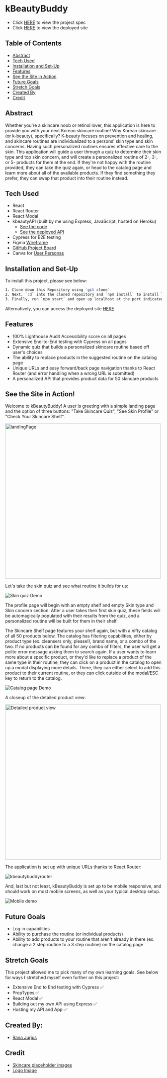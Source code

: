 # kBeautyBuddy

- Click [HERE](https://frontend.turing.edu/projects/module-3/showcase.html) to view the project spec
- Click [HERE](https://kbeautybuddy.vercel.app/) to view the deployed site

## Table of Contents

- [Abstract](#abstract)
- [Tech Used](#tech-used)
- [Installation and Set-Up](#installation-and-set-up)
- [Features](#features)
- [See the Site in Action](#see-the-site-in-action)
- [Future Goals](#future-goals)
- [Stretch Goals](#stretch-goals)
- [Created By](#created-by)
- [Credit](#credit)

## Abstract

Whether you're a skincare noob or retinol lover, this application is here to provide you with your next Korean skincare routine! Why Korean skincare (or k-beauty), specifically? K-beauty focuses on prevention and healing, and skincare routines are individualized to a persons' skin type and skin concerns. Having such personalized routines ensures effective care to the skin. This application will guide a user through a quiz to determine their skin type and top skin concern, and will create a personalized routine of 2-, 3-, or 5- products for them at the end. If they're not happy with the routine provided, they can take the quiz again, or head to the catalog page and learn more about all of the available products. If they find something they prefer, they can swap that product into their routine instead. 

## Tech Used

- React
- React Router
- React Modal
- kbeautyAPI (built by me using Express, JavaScript, hosted on Heroku)
  - [See the code](https://github.com/rjur11/kbeautyAPI)
  - [See the deployed API](https://kbeauty-api.herokuapp.com/api/v1/skincare)
- Cypress for E2E testing
- Figma [Wireframe](https://www.figma.com/file/dcjF8rPND3Nm1W8FdwoPlj/Kbeauty-Solo-Project?node-id=0%3A1)
- [GitHub Project Board](https://github.com/rjur11/kbeautybuddy/projects/1)
- Canva for [User Personas](https://www.canva.com/design/DAE5rHxQcCQ/c-9SWtOYnefbwD4TskCyVg/view?utm_content=DAE5rHxQcCQ&utm_campaign=designshare&utm_medium=link&utm_source=sharebutton)

## Installation and Set-Up

To install this project, please see below:

```bash
1. Clone down this Repository using `git clone`
2. Next, `cd` into the cloned repository and `npm install` to install library dependancies
3. Finally, run `npm start` and open up localhost at the port indicated to view the webpage
```

Alternatively, you can access the deployed site [HERE](https://kbeautybuddy.vercel.app/)

## Features

- 100% Lighthouse Audit Accessibility score on all pages
- Extensive End-to-End testing with Cypress on all pages
- Dynamic quiz that builds a personalized skincare routine based off user's choices
- The ability to replace products in the suggested routine on the catalog page
- Unique URLs and easy forward/back page navigation thanks to React Router (and error handling when a wrong URL is submitted)
- A personalized API that provides product data for 50 skincare products


## See the Site in Action!

Welcome to kBeautyBuddy! A user is greeting with a simple landing page and the option of three buttons: "Take Skincare Quiz", "See Skin Profile" or "Check Your Skincare Shelf". 


<img width="500" alt="landingPage" src="https://user-images.githubusercontent.com/69861203/156960782-63a41048-aed1-4f94-a3fc-f2c4c41118fa.png">



Let's take the skin quiz and see what routine it builds for us:

![Skin quiz Demo](https://media.giphy.com/media/eQHZzxscojjoKN61e3/giphy.gif)

The profile page will begin with an empty shelf and empty Skin type and Skin concern section. After a user takes their first skin quiz, these fields will be automagically populated with their results from the quiz, and a personalized routine will be built for them in their shelf. 


The Skincare Shelf page features your shelf again, but with a nifty catalog of all 50 products below. The catalog has filtering capabilities, either by product type (ex. cleansers only, please!), brand name, or a combo of the two. If no products can be found for any combo of filters, the user will get a polite error message asking them to search again. If a user wants to learn more about a specific product, or they'd like to replace a product of the same type in their routine, they can click on a product in the catalog to open up a modal displaying more details. There, they can either select to add this product to their current routine, or they can click outside of the modal/ESC key to return to the catalog.

![Catalog page Demo](https://media.giphy.com/media/tO6MhbOQIwgtOUB3gz/giphy.gif)

A closeup of the detailed product view: 

<img width="500" alt="Detailed product view" src="https://user-images.githubusercontent.com/69861203/156960663-53b62444-5945-4cd7-a4cc-ed421bbb9de2.png">

The application is set up with unique URLs thanks to React Router:

![kbeautybuddyrouter](https://user-images.githubusercontent.com/69861203/156961833-b6ee9787-7c47-4822-99f6-a0a7a2c53c24.png)

And, last but not least, kBeautyBuddy is set up to be mobile responsive, and should work on most mobile screens, as well as your typical desktop setup.

![Mobile demo](https://media.giphy.com/media/LrRsM56twJdhVyGHYz/giphy.gif)

## Future Goals

- Log in capabilities
- Ability to purchase the routine (or individual products)
- Ability to add products to your routine that aren't already in there (ex. change a 2 step routine to a 3 step routine) on the catalog page

## Stretch Goals

This project allowed me to pick many of my own learning goals. See below for ways I stretched myself even further on this project:

- Extensive End to End testing with Cypress ✅
- PropTypes ✅
- React Modal ✅
- Building out my own API using Express ✅
- Hosting my API and App ✅

## Created By:

- [Rana Jurjus](https://github.com/rjur11)

## Credit

- [Skincare placeholder images](https://pngtree.com/freepng/cartoon-beauty-skincare-cosmetics-icon_5776522.html)
- [Logo Image](https://pngtree.com/freepng/water-cream-skin-care-products-care-products-skin-care-kit_3896800.html)
